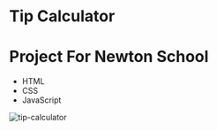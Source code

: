 # Tip Calculator

# **Project For Newton School**
- HTML
- CSS
- JavaScript

![tip-calculator](https://user-images.githubusercontent.com/74202040/154133495-65c62a1e-3fce-460d-a72c-f78fe71fb31b.jpg)
